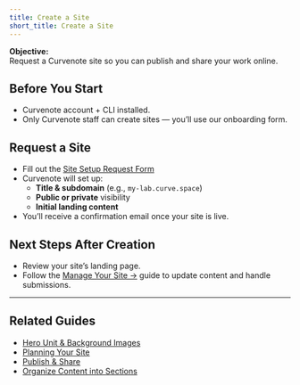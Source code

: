```yaml
---
title: Create a Site
short_title: Create a Site
---
```


**Objective:**  
Request a Curvenote site so you can publish and share your work online.

## Before You Start
- Curvenote account + CLI installed.
- Only Curvenote staff can create sites — you’ll use our onboarding form.

## Request a Site
- Fill out the [Site Setup Request Form](https://forms.gle/Y8ppqCpPFKPH5GFr7)
- Curvenote will set up:
  - **Title & subdomain** (e.g., `my-lab.curve.space`)
  - **Public or private** visibility
  - **Initial landing content**
- You’ll receive a confirmation email once your site is live.

## Next Steps After Creation
- Review your site’s landing page.
- Follow the [Manage Your Site →](manage-site.md) guide to update content and handle submissions.

---
## Related Guides
- [Hero Unit & Background Images](planning.md)  
- [Planning Your Site](planning.md)  
- [Publish & Share](publish-article.md)  
- [Organize Content into Sections](organize-content.md)  
